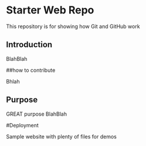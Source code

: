 # Starter Web Repo

This repository is for showing how Git and GitHub work

## Introduction

BlahBlah

##how to contribute

Bhlah

## Purpose

GREAT purpose
BlahBlah

#Deployment

Sample website with plenty of files for demos